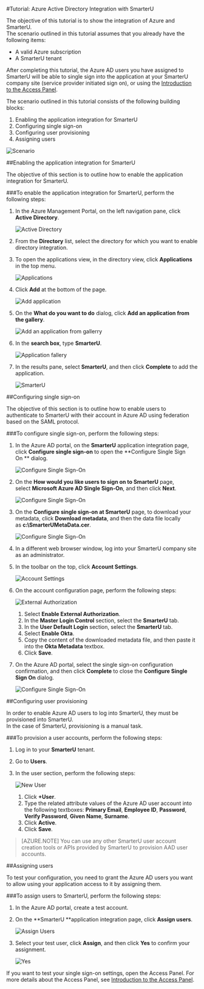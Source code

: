 <properties 
    pageTitle="Tutorial: Azure Active Directory Integration with SmarterU | Microsoft Azure" 
    description="Learn how to use SmarterU with Azure Active Directory to enable single sign-on, automated provisioning, and more!" 
    services="active-directory" 
    authors="markusvi"  
    documentationCenter="na" 
    manager="stevenpo"/>
<tags 
    ms.service="active-directory" 
    ms.devlang="na" 
    ms.topic="article" 
    ms.tgt_pltfrm="na" 
    ms.workload="identity" 
    ms.date="01/12/2016" 
    ms.author="markvi" />

#Tutorial: Azure Active Directory Integration with SmarterU
  
The objective of this tutorial is to show the integration of Azure and SmarterU.  
The scenario outlined in this tutorial assumes that you already have the following items:

-   A valid Azure subscription
-   A SmarterU tenant
  
After completing this tutorial, the Azure AD users you have assigned to SmarterU will be able to single sign into the application at your SmarterU company site (service provider initiated sign on), or using the [Introduction to the Access Panel](active-directory-saas-access-panel-introduction.md).
  
The scenario outlined in this tutorial consists of the following building blocks:

1.  Enabling the application integration for SmarterU
2.  Configuring single sign-on
3.  Configuring user provisioning
4.  Assigning users

![Scenario](./media/active-directory-saas-smarteru-tutorial/IC777320.png "Scenario")

##Enabling the application integration for SmarterU
  
The objective of this section is to outline how to enable the application integration for SmarterU.

###To enable the application integration for SmarterU, perform the following steps:

1.  In the Azure Management Portal, on the left navigation pane, click **Active Directory**.

    ![Active Directory](./media/active-directory-saas-smarteru-tutorial/IC700993.png "Active Directory")

2.  From the **Directory** list, select the directory for which you want to enable directory integration.

3.  To open the applications view, in the directory view, click **Applications** in the top menu.

    ![Applications](./media/active-directory-saas-smarteru-tutorial/IC700994.png "Applications")

4.  Click **Add** at the bottom of the page.

    ![Add application](./media/active-directory-saas-smarteru-tutorial/IC749321.png "Add application")

5.  On the **What do you want to do** dialog, click **Add an application from the gallery**.

    ![Add an application from gallerry](./media/active-directory-saas-smarteru-tutorial/IC749322.png "Add an application from gallerry")

6.  In the **search box**, type **SmarterU**.

    ![Application fallery](./media/active-directory-saas-smarteru-tutorial/IC777321.png "Application fallery")

7.  In the results pane, select **SmarterU**, and then click **Complete** to add the application.

    ![SmarterU](./media/active-directory-saas-smarteru-tutorial/IC777322.png "SmarterU")

##Configuring single sign-on
  
The objective of this section is to outline how to enable users to authenticate to SmarterU with their account in Azure AD using federation based on the SAML protocol.

###To configure single sign-on, perform the following steps:

1.  In the Azure AD portal, on the **SmarterU** application integration page, click **Configure single sign-on** to open the **Configure Single Sign On ** dialog.

    ![Configure Single Sign-On](./media/active-directory-saas-smarteru-tutorial/IC777323.png "Configure Single Sign-On")

2.  On the **How would you like users to sign on to SmarterU** page, select **Microsoft Azure AD Single Sign-On**, and then click **Next**.

    ![Configure Single Sign-On](./media/active-directory-saas-smarteru-tutorial/IC777324.png "Configure Single Sign-On")

3.  On the **Configure single sign-on at SmarterU** page, to download your metadata, click **Download metadata**, and then the data file locally as **c:\\SmarterUMetaData.cer**.

    ![Configure Single Sign-On](./media/active-directory-saas-smarteru-tutorial/IC777325.png "Configure Single Sign-On")

4.  In a different web browser window, log into your SmarterU company site as an administrator.

5.  In the toolbar on the top, click **Account Settings**.

    ![Account Settings](./media/active-directory-saas-smarteru-tutorial/IC777326.png "Account Settings")

6.  On the account configuration page, perform the following steps:

    ![External Authorization](./media/active-directory-saas-smarteru-tutorial/IC777327.png "External Authorization")

    1.  Select **Enable External Authorization**.
    2.  In the **Master Login Control** section, select the **SmarterU** tab.
    3.  In the **User Default Login** section, select the **SmarterU** tab.
    4.  Select **Enable Okta**.
    5.  Copy the content of the downloaded metadata file, and then paste it into the **Okta Metadata** textbox.
    6.  Click **Save**.

7.  On the Azure AD portal, select the single sign-on configuration confirmation, and then click **Complete** to close the **Configure Single Sign On** dialog.

    ![Configure Single Sign-On](./media/active-directory-saas-smarteru-tutorial/IC777328.png "Configure Single Sign-On")

##Configuring user provisioning
  
In order to enable Azure AD users to log into SmarterU, they must be provisioned into SmarterU.  
In the case of SmarterU, provisioning is a manual task.

###To provision a user accounts, perform the following steps:

1.  Log in to your **SmarterU** tenant.

2.  Go to **Users**.

3.  In the user section, perform the following steps:

    ![New User](./media/active-directory-saas-smarteru-tutorial/IC777329.png "New User")

    1.  Click **+User**.
    2.  Type the related attribute values of the Azure AD user account into the following textboxes: **Primary Email**, **Employee ID**, **Password**, **Verify Password**, **Given Name**, **Surname**.
    3.  Click **Active**.
    4.  Click **Save**.

>[AZURE.NOTE] You can use any other SmarterU user account creation tools or APIs provided by SmarterU to provision AAD user accounts.

##Assigning users
  
To test your configuration, you need to grant the Azure AD users you want to allow using your application access to it by assigning them.

###To assign users to SmarterU, perform the following steps:

1.  In the Azure AD portal, create a test account.

2.  On the **SmarterU **application integration page, click **Assign users**.

    ![Assign Users](./media/active-directory-saas-smarteru-tutorial/IC777330.png "Assign Users")

3.  Select your test user, click **Assign**, and then click **Yes** to confirm your assignment.

    ![Yes](./media/active-directory-saas-smarteru-tutorial/IC767830.png "Yes")
  
If you want to test your single sign-on settings, open the Access Panel. For more details about the Access Panel, see [Introduction to the Access Panel](active-directory-saas-access-panel-introduction.md).